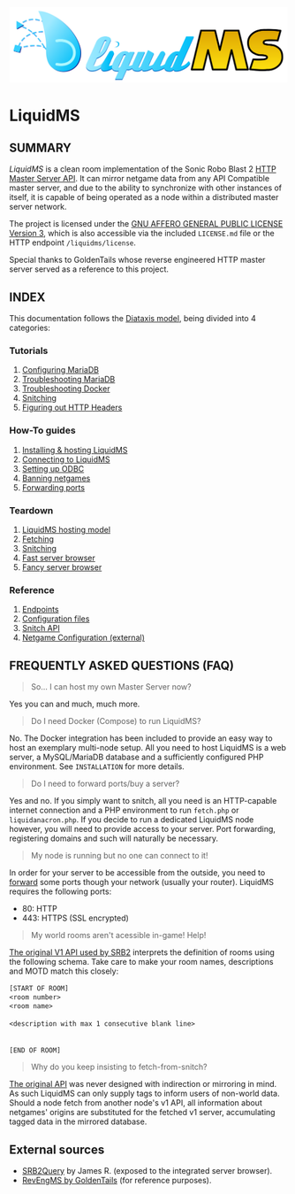 ![LiquidMS logo](doc/liquidMS.svg)

LiquidMS
========

SUMMARY
-------

*LiquidMS* is a clean room implementation of the Sonic Robo Blast 2 [HTTP
Master Server API][v1spec]. It can mirror netgame data from any API
Compatible master server, and due to the ability to synchronize with other
instances of itself, it is capable of being operated as a node within a
distributed master server network.

The project is licensed under the [GNU AFFERO GENERAL PUBLIC LICENSE Version 3][gnuaffero],
which is also accessible via the included `LICENSE.md` file
or the HTTP endpoint `/liquidms/license`.

Special thanks to GoldenTails whose reverse engineered HTTP master server
served as a reference to this project.  

[v1spec]: <https://web.archive.org/web/20220205110841/https://mb.srb2.org/MS/tools/api/v1/>
[gnuaffero]: <https://www.gnu.org/licenses/agpl-3.0.en.html>

INDEX
-----

This documentation follows the [Diataxis model], being divided into 4 categories:

[Diataxis model]: <https://diataxis.fr/>


### Tutorials

1. [Configuring MariaDB](doc/tutorial/mariadb-install.md)
2. [Troubleshooting MariaDB](doc/tutorial/mariadb-troubleshooting.md)
3. [Troubleshooting Docker](doc/tutorial/docker-troubleshooting.md)
4. [Snitching](doc/tutorial/snitching.md)
4. [Figuring out HTTP Headers](doc/tutorial/http-headers.md)

### How-To guides

1. [Installing & hosting LiquidMS](doc/howto/install.md)
2. [Connecting to LiquidMS](doc/howto/connect.md)
3. [Setting up ODBC](doc/howto/odbc-setup.md)
4. [Banning netgames](doc/howto/banning.md)
5. [Forwarding ports](doc/howto/portforwarding.md)

### Teardown

1. [LiquidMS hosting model](doc/teardown/hosting-model.md)
2. [Fetching](doc/teardown/fetching.md)
3. [Snitching](doc/teardown/snitching.md)
4. [Fast server browser](doc/teardown/fastbrowser.md)
5. [Fancy server browser](doc/teardown/fancybrowser.md)

### Reference

1. [Endpoints](doc/reference/endpoints.md)
2. [Configuration files](doc/reference/configfiles.md)
3. [Snitch API](doc/reference/snitch.md)
3. [Netgame Configuration (external)](doc/reference/netgames.md)



FREQUENTLY ASKED QUESTIONS (FAQ)
--------------------------------

> So... I can host my own Master Server now?

Yes you can and much, much more.

> Do I need Docker (Compose) to run LiquidMS?

No. The Docker integration has been included to provide an easy way to host
an exemplary multi-node setup. All you need to host LiquidMS is a web
server, a MySQL/MariaDB database and a sufficiently configured PHP
environment. See `INSTALLATION` for more details.

> Do I need to forward ports/buy a server? 

Yes and no. If you simply want to snitch, all you need is an HTTP-capable
internet connection and a PHP environment to run `fetch.php` or
`liquidanacron.php`. If you decide to run a dedicated LiquidMS node
however, you will need to provide access to your server. Port
forwarding, registering domains and such will naturally be necessary.

> My node is running but no one can connect to it!

In order for your server to be accessible from the outside, you need to
[forward] some ports though your network (usually your router). LiquidMS
requires the following ports:

- 80: HTTP
- 443: HTTPS (SSL encrypted)

[forward]: <https://en.wikipedia.org/w/index.php?title=Port_forwarding&oldid=1085088256>

> My world rooms aren't acessible in-game! Help!

[The original V1 API used by SRB2][v1spec] interprets the
definition of rooms using the following schema. Take care to make your room
names, descriptions and MOTD match this closely:

```
[START OF ROOM]
<room number>
<room name>

<description with max 1 consecutive blank line>


[END OF ROOM]
```

> Why do you keep insisting to fetch-from-snitch?

[The original API][v1spec] was never designed with indirection or mirroring
in mind. As such LiquidMS can only supply tags to inform users of non-world
data. Should a node fetch from another node's v1 API, all information about
netgames' origins are substituted for the fetched v1 server, accumulating
tagged data in the mirrored database.


External sources
----------------

- [SRB2Query] by James R. (exposed to the integrated server browser).
- [RevEngMS by GoldenTails][GoldenTails] (for reference purposes).

[SRB2Query]: <https://git.do.srb2.org/Golden/SRB2-Query>
[GoldenTails]: <https://git.do.srb2.org/Golden/RevEngMS>

